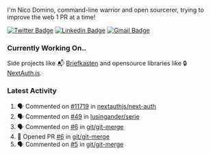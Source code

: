 
I'm Nico Domino, command-line warrior and open sourcerer, trying to improve the web 1 PR at a time!

[![Twitter Badge](https://img.shields.io/badge/-@ndom91-1ca0f1?style=flat-square&labelColor=1ca0f1&logo=twitter&logoColor=white&link=https://twitter.com/ndom91)](https://twitter.com/ndom91) [![Linkedin Badge](https://img.shields.io/badge/-ndom91-blue?style=flat-square&logo=Linkedin&logoColor=white&link=https://www.linkedin.com/in/ndom91/)](https://www.linkedin.com/in/ndom91/) [![Gmail Badge](https://img.shields.io/badge/-yo@ndo.dev-c14438?style=flat-square&logo=mail.ru&logoColor=white&link=mailto:yo@ndo.dev)](mailto:yo@ndo.dev)

### Currently Working On..

Side projects like 📬 [Briefkasten](https://briefkastenhq.com) and opensource libraries like 🔒 [NextAuth.js](https://github.com/nextauthjs/next-auth).

<!--START_SECTION_PROFILE_VIEWS:readme-info-->
<!--END_SECTION_PROFILE_VIEWS:readme-info-->

<!--START_SECTION_DAILY_COMMIT:readme-info-->
<!--END_SECTION_DAILY_COMMIT:readme-info-->

<!--START_SECTION_WEEKLY_COMMIT:readme-info-->
<!--END_SECTION_WEEKLY_COMMIT:readme-info-->

### Latest Activity

<!--START_SECTION:activity-->
1. 🗣 Commented on [#11719](https://github.com/nextauthjs/next-auth/pull/11719#issuecomment-2366246794) in [nextauthjs/next-auth](https://github.com/nextauthjs/next-auth)
2. 🗣 Commented on [#49](https://github.com/lusingander/serie/issues/49#issuecomment-2365155079) in [lusingander/serie](https://github.com/lusingander/serie)
3. 🗣 Commented on [#6](https://github.com/git/git-merge/pull/6#issuecomment-2363348336) in [git/git-merge](https://github.com/git/git-merge)
4. 💪 Opened PR [#6](https://github.com/git/git-merge/pull/6) in [git/git-merge](https://github.com/git/git-merge)
5. 🗣 Commented on [#5](https://github.com/git/git-merge/pull/5#issuecomment-2363324742) in [git/git-merge](https://github.com/git/git-merge)
<!--END_SECTION:activity-->
